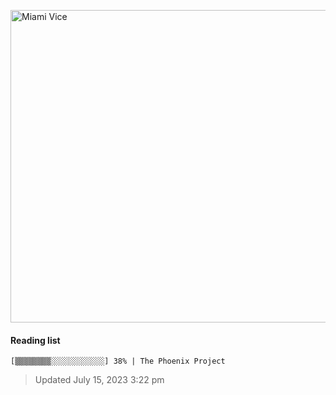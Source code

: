 
[<img src="https://media.giphy.com/media/l0IsIMQkVZ0UK1Q7C/giphy.gif" alt="Miami Vice" width="800" height="500">](https://www.youtube.com/watch?v=-aMCzRj3Syg)

#### Reading list

    [▒▒▒▒▒▒▒▒░░░░░░░░░░░░] 38% | The Phoenix Project
    
> Updated July 15, 2023 3:22 pm
